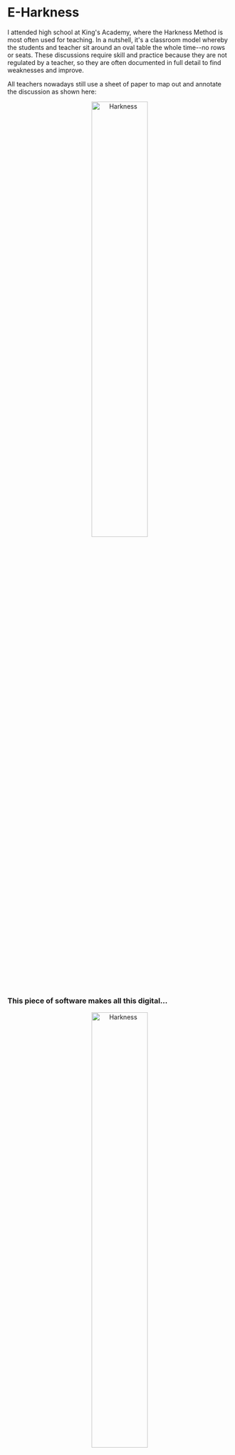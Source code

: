 # E-Harkness

I attended high school at King's Academy, where the Harkness Method is most often used for teaching. In a nutshell, it's a classroom model whereby the students and teacher sit around an oval table the whole time--no rows or seats. These discussions require skill and practice because they are not regulated by a teacher, so they are often documented in full detail to find weaknesses and improve.

All teachers nowadays still use a sheet of paper to map out and annotate the discussion as shown here:
<br>
<p align="center">
  <img src="https://i.pinimg.com/originals/29/66/07/2966078c75249aa22b77f77c25bbb73b.png" alt="Harkness" width="50%"  height="50%">
  <br>
 
</p>

<br>

### This piece of software makes all this digital...

<p align="center">
  <img src="https://i.pinimg.com/originals/29/66/07/2966078c75249aa22b77f77c25bbb73b.png" alt="Harkness" width="50%"  height="50%">
  <br>
 
</p>

<br>




